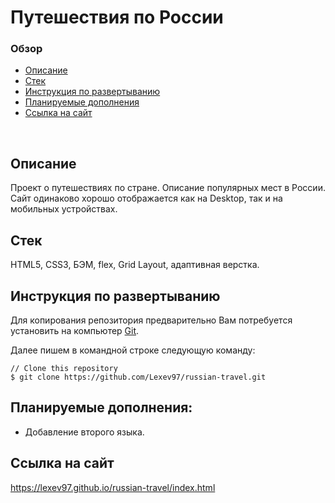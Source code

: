 # **Путешествия по России**

### Обзор
* [Описание](#описание)
* [Стек](#стек)
* [Инструкция по развертыванию](#инструкция-по-развертыванию)
* [Планируемые дополнения](#планируемые-дополнения)
* [Ссылка на сайт](#ссылка-на-сайт)
<br>

## Описание

Проект о путешествиях по стране. Описание популярных мест в России.
Сайт одинаково хорошо отображается как на Desktop, так и на мобильных устройствах.

## Стек

HTML5, CSS3, БЭМ, flex, Grid Layout, адаптивная верстка.

## Инструкция по развертыванию

Для копирования репозитория предварительно Вам потребуется установить на компьютер [Git](https://git-scm.com/).

Далее пишем в командной строке следующую команду:

```
// Clone this repository
$ git clone https://github.com/Lexev97/russian-travel.git
```

## Планируемые дополнения:
- Добавление второго языка.

## Ссылка на сайт
https://lexev97.github.io/russian-travel/index.html
